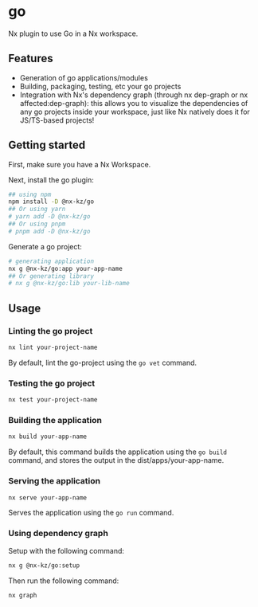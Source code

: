 # go

Nx plugin to use Go in a Nx workspace.

## Features

- Generation of go applications/modules
- Building, packaging, testing, etc your go projects
- Integration with Nx's dependency graph (through nx dep-graph or nx affected:dep-graph): this allows you to visualize the dependencies of any go projects inside your workspace, just like Nx natively does it for JS/TS-based projects!

## Getting started

First, make sure you have a Nx Workspace.

Next, install the go plugin:

```bash
## using npm
npm install -D @nx-kz/go
## Or using yarn
# yarn add -D @nx-kz/go
## Or using pnpm
# pnpm add -D @nx-kz/go
```

Generate a go project:

```bash
# generating application
nx g @nx-kz/go:app your-app-name
## Or generating library
# nx g @nx-kz/go:lib your-lib-name
```

## Usage

### Linting the go project

```bash
nx lint your-project-name
```

By default, lint the go-project using the `go vet` command.

### Testing the go project

```bash
nx test your-project-name
```

### Building the application

```bash
nx build your-app-name
```

By default, this command builds the application using the `go build` command, and stores the output in the dist/apps/your-app-name.


### Serving the application

```bash
nx serve your-app-name
```

Serves the application using the `go run` command.

### Using dependency graph

Setup with the following command:

```bash
nx g @nx-kz/go:setup
```

Then run the following command:

```bash
nx graph
```
